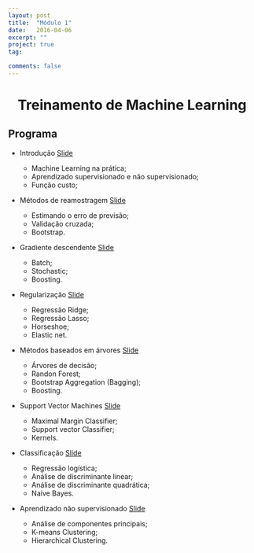 ```yaml
---
layout: post
title:  "Módulo 1"
date:   2016-04-06
excerpt: "" 
project: true
tag:

comments: false
---
```


<center> <h1>Treinamento de Machine Learning</h1> </center>

## Programa

   - Introdução [Slide]() 
       * Machine Learning na prática;
       * Aprendizado supervisionado e não supervisionado;
       * Função custo;
       
   - Métodos de reamostragem [Slide]() 
       * Estimando o erro de previsão;
       * Validação cruzada;
       * Bootstrap.
       
   - Gradiente descendente [Slide]()
       * Batch; 
       * Stochastic; 
       * Boosting.
       
   - Regularização [Slide]()
       * Regressão Ridge;
       * Regressão Lasso;
       * Horseshoe;
       * Elastic net.
   
   - Métodos baseados em árvores [Slide]() 
       * Árvores de decisão;
       * Randon Forest;
       * Bootstrap Aggregation (Bagging);
       * Boosting.
     
   - Support Vector Machines [Slide]()
       * Maximal Margin Classifier;
       * Support vector Classifier;
       * Kernels.
   
   - Classificação [Slide]()
       * Regressão logística;
       * Análise de discriminante linear; 
       * Análise de discriminante quadrática;
       * Naive Bayes.
   
   - Aprendizado não supervisionado [Slide]() 
       * Análise de componentes principais;
       * K-means Clustering;
       * Hierarchical Clustering. 
       
   
